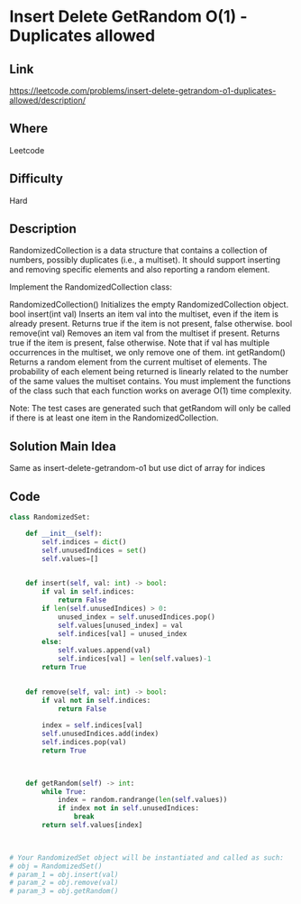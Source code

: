 # Insert Delete GetRandom O(1) - Duplicates allowed

## Link

https://leetcode.com/problems/insert-delete-getrandom-o1-duplicates-allowed/description/

## Where

Leetcode

## Difficulty

Hard

## Description

RandomizedCollection is a data structure that contains a collection of numbers, possibly duplicates (i.e., a multiset). It should support inserting and removing specific elements and also reporting a random element.

Implement the RandomizedCollection class:

RandomizedCollection() Initializes the empty RandomizedCollection object.
bool insert(int val) Inserts an item val into the multiset, even if the item is already present. Returns true if the item is not present, false otherwise.
bool remove(int val) Removes an item val from the multiset if present. Returns true if the item is present, false otherwise. Note that if val has multiple occurrences in the multiset, we only remove one of them.
int getRandom() Returns a random element from the current multiset of elements. The probability of each element being returned is linearly related to the number of the same values the multiset contains.
You must implement the functions of the class such that each function works on average O(1) time complexity.

Note: The test cases are generated such that getRandom will only be called if there is at least one item in the RandomizedCollection.

## Solution Main Idea

Same as insert-delete-getrandom-o1 but use dict of array for indices


## Code

```python
class RandomizedSet:

    def __init__(self):
        self.indices = dict()
        self.unusedIndices = set()
        self.values=[]
        

    def insert(self, val: int) -> bool:
        if val in self.indices:
            return False
        if len(self.unusedIndices) > 0:
            unused_index = self.unusedIndices.pop()
            self.values[unused_index] = val
            self.indices[val] = unused_index
        else:
            self.values.append(val)
            self.indices[val] = len(self.values)-1
        return True
        

    def remove(self, val: int) -> bool:
        if val not in self.indices:
            return False
        
        index = self.indices[val]
        self.unusedIndices.add(index)
        self.indices.pop(val)
        return True

        

    def getRandom(self) -> int:
        while True:
            index = random.randrange(len(self.values))
            if index not in self.unusedIndices:
                break
        return self.values[index]
        


# Your RandomizedSet object will be instantiated and called as such:
# obj = RandomizedSet()
# param_1 = obj.insert(val)
# param_2 = obj.remove(val)
# param_3 = obj.getRandom()
```
